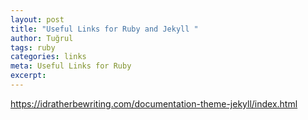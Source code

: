 ```yaml
---
layout: post
title: "Useful Links for Ruby and Jekyll "
author: Tuğrul
tags: ruby
categories: links
meta: Useful Links for Ruby
excerpt: 
---
```




https://idratherbewriting.com/documentation-theme-jekyll/index.html